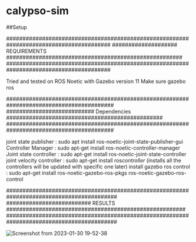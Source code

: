 # calypso-sim

##Setup

########################################################################################
#################### REQUIREMENTS ######################################################
########################################################################################

Tried and tested on ROS Noetic with Gazebo version 11
Make sure gazebo ros 


#########################################################################################
########################### Dependencies ################################################
#########################################################################################

joint state publisher : sudo apt install ros-noetic-joint-state-publisher-gui
Controller Manager : sudo apt-get install ros-noetic-controller-manager
Joint state controller : sudo apt-get install ros-noetic-joint-state-controller
joint velocity controller : sudo apt-get install ros*controller* (installs all the controllers will be updated with specific one later)
install gazebo ros control : sudo apt-get install ros-noetic-gazebo-ros-pkgs ros-noetic-gazebo-ros-control

##########################################################################################
########################## RESULTS #######################################################
##########################################################################################

![Screenshot from 2023-01-30 19-52-38](https://user-images.githubusercontent.com/61612220/215504191-294041a7-b356-403d-9ce7-ca4c2c893563.png)

